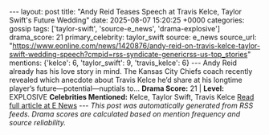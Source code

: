 --- layout: post title: "Andy Reid Teases Speech at Travis Kelce, Taylor Swift's Future Wedding" date: 2025-08-07 15:20:25 +0000 categories: gossip tags: ['taylor-swift', 'source-e_news', 'drama-explosive'] drama_score: 21 primary_celebrity: taylor_swift source: e_news source_url: "https://www.eonline.com/news/1420876/andy-reid-on-travis-kelce-taylor-swift-wedding-speech?cmpid=rss-syndicate-genericrss-us-top_stories" mentions: {'kelce': 6, 'taylor_swift': 9, 'travis_kelce': 6} --- Andy Reid already has his love story in mind. The Kansas City Chiefs coach recently revealed which anecdote about Travis Kelce he’d share at his longtime player’s future—potential—nuptials to... **Drama Score:** 21 | **Level:** EXPLOSIVE **Celebrities Mentioned:** Kelce, Taylor Swift, Travis Kelce [Read full article at E News](https://www.eonline.com/news/1420876/andy-reid-on-travis-kelce-taylor-swift-wedding-speech?cmpid=rss-syndicate-genericrss-us-top_stories) --- *This post was automatically generated from RSS feeds. Drama scores are calculated based on mention frequency and source reliability.*